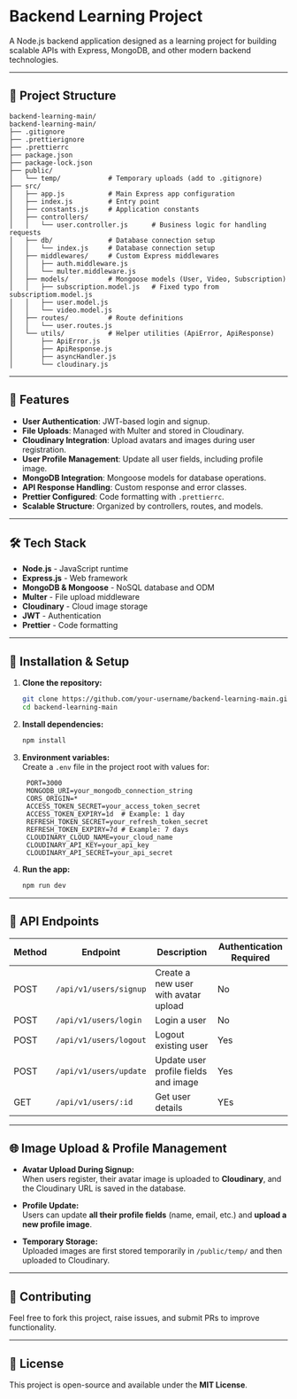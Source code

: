 
# Backend Learning Project

A Node.js backend application designed as a learning project for building scalable APIs with Express, MongoDB, and other modern backend technologies.

---

## 📂 Project Structure

```
backend-learning-main/
backend-learning-main/
├── .gitignore
├── .prettierignore
├── .prettierrc
├── package.json
├── package-lock.json
├── public/
│   └── temp/            # Temporary uploads (add to .gitignore)
├── src/
│   ├── app.js           # Main Express app configuration
│   ├── index.js         # Entry point
│   ├── constants.js     # Application constants
│   ├── controllers/     
│   │   └── user.controller.js      # Business logic for handling requests
│   ├── db/              # Database connection setup
│   │   └── index.js     # Database connection setup
│   ├── middlewares/     # Custom Express middlewares
│   │   ├── auth.middleware.js    
│   │   └── multer.middleware.js     
│   ├── models/          # Mongoose models (User, Video, Subscription)
│   │   ├── subscription.model.js   # Fixed typo from subscriptiom.model.js
│   │   ├── user.model.js
│   │   └── video.model.js        
│   ├── routes/          # Route definitions
│   │   └── user.routes.js
│   └── utils/           # Helper utilities (ApiError, ApiResponse)
│       ├── ApiError.js
│       ├── ApiResponse.js
│       ├── asyncHandler.js
│       └── cloudinary.js
```

---

## 🚀 Features

- **User Authentication**: JWT-based login and signup.
- **File Uploads**: Managed with Multer and stored in Cloudinary.
- **Cloudinary Integration**: Upload avatars and images during user registration.
- **User Profile Management**: Update all user fields, including profile image.
- **MongoDB Integration**: Mongoose models for database operations.
- **API Response Handling**: Custom response and error classes.
- **Prettier Configured**: Code formatting with `.prettierrc`.
- **Scalable Structure**: Organized by controllers, routes, and models.

---

## 🛠️ Tech Stack

- **Node.js** - JavaScript runtime
- **Express.js** - Web framework
- **MongoDB & Mongoose** - NoSQL database and ODM
- **Multer** - File upload middleware
- **Cloudinary** - Cloud image storage
- **JWT** - Authentication
- **Prettier** - Code formatting

---

## 🔧 Installation & Setup

1. **Clone the repository:**
   ```bash
   git clone https://github.com/your-username/backend-learning-main.git
   cd backend-learning-main
   ```

2. **Install dependencies:**
   ```bash
   npm install
   ```

3. **Environment variables:**  
   Create a `.env` file in the project root with values for:
   ```
    PORT=3000
    MONGODB_URI=your_mongodb_connection_string
    CORS_ORIGIN=*
    ACCESS_TOKEN_SECRET=your_access_token_secret
    ACCESS_TOKEN_EXPIRY=1d  # Example: 1 day
    REFRESH_TOKEN_SECRET=your_refresh_token_secret
    REFRESH_TOKEN_EXPIRY=7d # Example: 7 days
    CLOUDINARY_CLOUD_NAME=your_cloud_name
    CLOUDINARY_API_KEY=your_api_key
    CLOUDINARY_API_SECRET=your_api_secret
   ```

4. **Run the app:**
   ```bash
   npm run dev
   ```

---

## 📡 API Endpoints

| Method | Endpoint                 | Description                           |  Authentication Required |
|--------|--------------------------|---------------------------------------|--------------------------|
| POST   | `/api/v1/users/signup`   | Create a new user with avatar upload  |           No             |
| POST   | `/api/v1/users/login`    | Login a user                          |           No             |
| POST   | `/api/v1/users/logout`   | Logout existing user                  |           Yes            |
| POST   | `/api/v1/users/update`   | Update user profile fields and image  |           Yes            |
| GET    | `/api/v1/users/:id`      | Get user details                      |           YEs            |


---

## 🌐 Image Upload & Profile Management

- **Avatar Upload During Signup:**  
  When users register, their avatar image is uploaded to **Cloudinary**, and the Cloudinary URL is saved in the database.

- **Profile Update:**  
  Users can update **all their profile fields** (name, email, etc.) and **upload a new profile image**.

- **Temporary Storage:**  
  Uploaded images are first stored temporarily in `/public/temp/` and then uploaded to Cloudinary.

---

## 🤝 Contributing

Feel free to fork this project, raise issues, and submit PRs to improve functionality.

---

## 📜 License

This project is open-source and available under the **MIT License**.